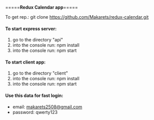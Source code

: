 
=====**Redux Calendar app**=====

To get rep.:
	git clone https://github.com/Makarets/redux-calendar.git


#### To start express server: 
1. go to the directory "api"
2. into the console run: npm install
3. into the console run: npm start
	
#### To start client app:
1. go to the directory "client"
2. into the console run: npm install
3. into the console run: npm start

#### Use this data for fast login:
* email: makarets2508@gmail.com
* password: qwerty123
